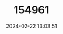 ---
title: "154961"
category: "Parapercis somaliensis"
draft: false
date: 2024-02-22 13:03:51
languages:
  English: ["Somali Grubfish", "Weeping Sandsmelt", "Somali Sandperch"]
  Undetermined: ["Huil-sandspiering"]
  Japanese: ["Somari-toragisu"]
---